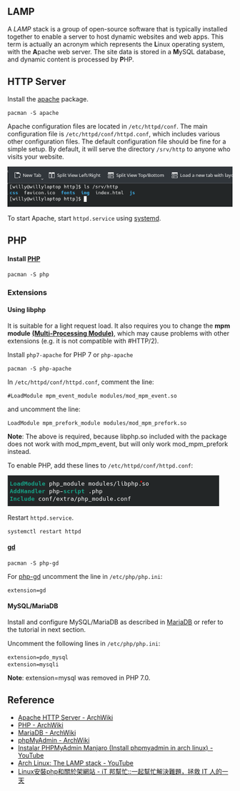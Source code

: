 ## LAMP
A *LAMP* stack is a group of open-source software that is typically installed together to enable a server to host dynamic websites and web apps. This term is actually an acronym which represents the **L**inux operating system, with the **A**pache web server. The site data is stored in a **M**ySQL database, and dynamic content is processed by **P**HP.

## HTTP Server
Install the [apache](https://archlinux.org/packages/?name=apache) package. 
```
pacman -S apache
```
Apache configuration files are located in `/etc/httpd/conf`. The main configuration file is `/etc/httpd/conf/httpd.conf`, which includes various other configuration files. The default configuration file should be fine for a simple setup. By default, it will serve the directory `/srv/http` to anyone who visits your website.

![](https://github.com/a22057916w/Studio/blob/1.0/.meta/LAMP/srv_http.png)

To start Apache, start `httpd.service` using [systemd](https://wiki.archlinux.org/title/Systemd#Using_units). 

## PHP
#### Install [PHP](https://wiki.archlinux.org/title/PHP#Installation)
```
pacman -S php 
```
### Extensions
#### Using libphp
It is suitable for a light request load. It also requires you to change the **mpm module** [**(Multi-Processing Module)**](https://dotblogs.com.tw/grayyin/2020/03/15/115350), which may cause problems with other extensions (e.g. it is not compatible with #HTTP/2).

Install `php7-apache` for PHP 7 or `php-apache`
```
pacman -S php-apache
```
In `/etc/httpd/conf/httpd.conf`, comment the line:
```
#LoadModule mpm_event_module modules/mod_mpm_event.so
```
and uncomment the line:
```
LoadModule mpm_prefork_module modules/mod_mpm_prefork.so
```
**Note**: The above is required, because libphp.so included with the package does not work with mod_mpm_event, but will only work mod_mpm_prefork instead.

To enable PHP, add these lines to `/etc/httpd/conf/httpd.conf`: 

![](https://github.com/a22057916w/Studio/blob/1.0/.meta/LAMP/php_extension.png)

Restart `httpd.service`. 
```
systemctl restart httpd
```
#### [gd](https://tw511.com/a/01/28847.html)
```
pacman -S php-gd
```
For [php-gd](https://archlinux.org/packages/?name=php-gd) uncomment the line in `/etc/php/php.ini`: 
```
extension=gd
```
#### MySQL/MariaDB
Install and configure MySQL/MariaDB as described in [MariaDB](https://wiki.archlinux.org/title/MariaDB) or refer to the tutorial in next section.

Uncomment the following lines in `/etc/php/php.ini`:
```
extension=pdo_mysql
extension=mysqli
```
**Note**: extension=mysql was removed in PHP 7.0.

## Reference
* [Apache HTTP Server - ArchWiki](https://wiki.archlinux.org/title/Apache_HTTP_Server#PHP)
* [PHP - ArchWiki](https://wiki.archlinux.org/title/PHP#Installation)
* [MariaDB - ArchWiki](https://wiki.archlinux.org/title/MariaDB)
* [phpMyAdmin - ArchWiki](https://wiki.archlinux.org/title/PhpMyAdmin)
* [Instalar PHPMyAdmin Manjaro (Install phpmyadmin in arch linux) - YouTube](https://www.youtube.com/watch?v=a4tXdznN5YE)
* [Arch Linux: The LAMP stack - YouTube](https://www.youtube.com/watch?v=GYnmm97bPxg)
* [Linux安裝php和關於架網站 - iT 邦幫忙::一起幫忙解決難題，拯救 IT 人的一天](https://ithelp.ithome.com.tw/articles/10208287?sc=iThelpR)
